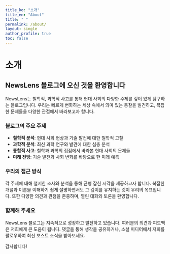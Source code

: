 ```yaml
---
title_ko: "소개"
title_en: "About"
title: " "
permalink: /about/
layout: single
author_profile: true
toc: false
---
```


<div class="about-content-ko">
  <h1>소개</h1>
  
  <h2>NewsLens 블로그에 오신 것을 환영합니다</h2>
  
  <p>NewsLens는 철학적, 과학적 사고를 통해 현대 사회의 다양한 주제를 깊이 있게 탐구하는 블로그입니다. 우리는 빠르게 변화하는 세상 속에서 의미 있는 통찰을 발견하고, 복잡한 문제들을 다양한 관점에서 바라보고자 합니다.</p>
  
  <h3>블로그의 주요 주제</h3>
  
  <ul>
    <li><strong>철학적 분석</strong>: 현대 사회 현상과 기술 발전에 대한 철학적 고찰</li>
    <li><strong>과학적 분석</strong>: 최신 과학 연구와 발견에 대한 심층 분석</li>
    <li><strong>통합적 사고</strong>: 철학과 과학의 접점에서 바라본 현대 사회의 문제들</li>
    <li><strong>미래 전망</strong>: 기술 발전과 사회 변화를 바탕으로 한 미래 예측</li>
  </ul>
  
  <h3>우리의 접근 방식</h3>
  
  <p>각 주제에 대해 철저한 조사와 분석을 통해 균형 잡힌 시각을 제공하고자 합니다. 복잡한 개념과 이론을 이해하기 쉽게 설명하면서도 그 깊이를 유지하는 것이 우리의 목표입니다. 또한 다양한 의견과 관점을 존중하며, 열린 대화와 토론을 환영합니다.</p>
  
  <h3>함께해 주세요</h3>
  
  <p>NewsLens 블로그는 지속적으로 성장하고 발전하고 있습니다. 여러분의 의견과 피드백은 저희에게 큰 도움이 됩니다. 댓글을 통해 생각을 공유하거나, 소셜 미디어에서 저희를 팔로우하여 최신 포스트 소식을 받아보세요.</p>
  
  <p>감사합니다!</p>
</div>

<div class="about-content-en" style="display: none;">
  <h1>About</h1>
  
  <h2>Welcome to NewsLens Blog</h2>
  
  <p>NewsLens is a blog dedicated to exploring various topics in modern society through philosophical and scientific thinking. We aim to discover meaningful insights in a rapidly changing world and to view complex problems from diverse perspectives.</p>
  
  <h3>Main Topics</h3>
  
  <ul>
    <li><strong>Philosophical Analysis</strong>: Philosophical reflections on modern social phenomena and technological developments</li>
    <li><strong>Scientific Analysis</strong>: In-depth analysis of the latest scientific research and discoveries</li>
    <li><strong>Integrated Thinking</strong>: Modern social issues viewed from the intersection of philosophy and science</li>
    <li><strong>Future Outlook</strong>: Predictions based on technological advancements and social changes</li>
  </ul>
  
  <h3>Our Approach</h3>
  
  <p>We strive to provide a balanced perspective through thorough research and analysis on each topic. Our goal is to explain complex concepts and theories in an accessible way while maintaining their depth. We also respect diverse opinions and perspectives and welcome open dialogue and discussion.</p>
  
  <h3>Join Us</h3>
  
  <p>The NewsLens blog is continuously growing and evolving. Your opinions and feedback are invaluable to us. Share your thoughts through comments or follow us on social media to receive updates about our latest posts.</p>
  
  <p>Thank you!</p>
</div>

<script>
document.addEventListener('DOMContentLoaded', function() {
  // 페이지 제목 업데이트 함수
  function updatePageTitle() {
    const lang = document.documentElement.getAttribute('lang') || 'ko';
    const title = lang === 'ko' ? "소개" : "About";
    document.title = title + " | {{ site.title }}";
    
    // H1 제목도 업데이트
    const pageHeader = document.querySelector('.page__title');
    if (pageHeader) {
      pageHeader.textContent = title;
    }
  }

  // 언어 변경 감지 함수
  function updateLanguage() {
    const lang = document.documentElement.getAttribute('lang') || 'ko';
    const koContent = document.querySelector('.about-content-ko');
    const enContent = document.querySelector('.about-content-en');
    
    // 콘텐츠 표시/숨김 전환
    if (lang === 'ko') {
      if(koContent) koContent.style.display = 'block';
      if(enContent) enContent.style.display = 'none';
    } else {
      if(koContent) koContent.style.display = 'none';
      if(enContent) enContent.style.display = 'block';
    }
    
    // 페이지 제목 업데이트
    updatePageTitle();
  }
  
  // 초기 설정 및 이벤트 리스너
  updateLanguage();
  document.addEventListener('languageChanged', updateLanguage);
  
  // HTML lang 속성 변경 감지
  const observer = new MutationObserver(function(mutations) {
    mutations.forEach(function(mutation) {
      if (mutation.attributeName === 'lang') {
        updateLanguage();
      }
    });
  });
  
  observer.observe(document.documentElement, { attributes: true });
});
</script> 